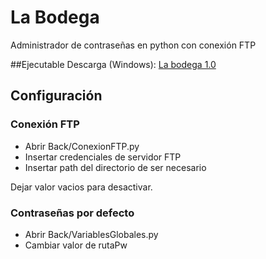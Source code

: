# La Bodega

Administrador de contraseñas en python con conexión FTP

##Ejecutable
Descarga (Windows): [La bodega 1.0](https://drive.google.com/drive/folders/1X0kelwB5LFBBwHoH5cvkk0xzYuiS1aOf?usp=sharing)

## Configuración

### Conexión FTP

- Abrir Back/ConexionFTP.py
- Insertar credenciales de servidor FTP
- Insertar path del directorio de ser necesario

Dejar valor vacios para desactivar.

### Contraseñas por defecto

- Abrir Back/VariablesGlobales.py
- Cambiar valor de rutaPw
